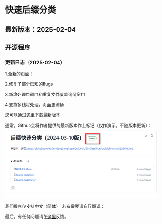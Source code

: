 # 快速后缀分类
## 最新版本：2025-02-04
## 开源程序

### 更新日志（2025-02-04）
1.全新的页面！

2.修复了部分已知的Bugs

3.新增处理中窗口和重复文件覆盖询问窗口

4.支持多线程处理，页面更流畅



您可以通过[这里](https://github.com/kafan-BangBangTuan/Quick-Suffix-Classification/releases)下载最新版本

通常，Github会将作者提供的最新版本作上标记（仅作演示，不随版本更新）：
![](https://github.com/kafan-BangBangTuan/picx-images-hosting/blob/master/00035sW2024-03-10.png)

我们程序仅支持中文（简体），若有需要请自行翻译；

最后，有任何问题请在[这里](https://github.com/kafan-BangBangTuan/Quick-Suffix-Classification/discussions)反馈。
